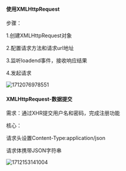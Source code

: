 #### 使用XMLHttpRequest

步骤：

1.创建XMLHttpRequest对象

2.配置请求方法和请求url地址

3.监听loadend事件，接收响应结果

4.发起请求

![1712076978551](C:\Users\HQZhen12\Downloads\1712076978551.png)

#### XMLHttpRequest-数据提交

需求：通过XHR提交用户名和密码，完成注册功能

核心：

请求头设置Content-Type:application/json

请求体携带JSON字符串

![1712153141004](C:\Users\HQZhen12\Downloads\1712153141004.png)